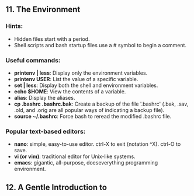 
## 11. The Environment

### Hints:
- Hidden files start with a period.
- Shell scripts and bash startup files use a # symbol to begin a comment.

### Useful commands:
- **printenv | less**: Display only the environment variables.
- **printenv USER**: List the value of a specific variable.
- **set | less**: Display both the shell and environment variables.
- **echo $HOME**: View the contents of a variable.
- **alias**: Display the aliases.
- **cp .bashrc .bashrc.bak**: Create a backup of the file '.bashrc' (.bak, .sav, .old, and .orig are all popular ways of indicating a backup file).
- **source ~/.bashrc**: Force bash to reread the modified .bashrc file.

### Popular text-based editors:
- **nano**: simple, easy-to-use editor. ctrl-X to exit (notation ^X). ctrl-O to save.
- **vi (or vim)**: traditional editor for Unix-like systems.
- **emacs**: gigantic, all-purpose, doeseverything programming environment.

## 12. A Gentle Introduction to
